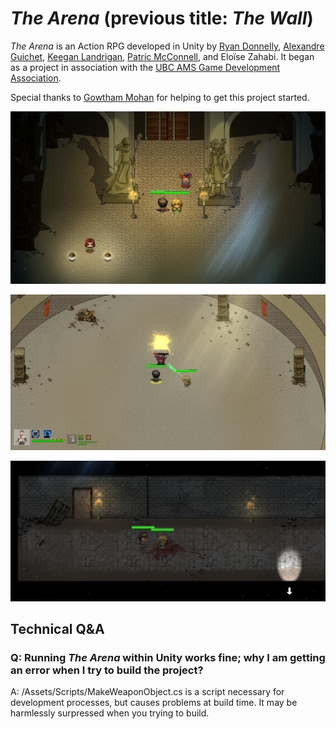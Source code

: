 # _The Arena_ (previous title: _The Wall_)

_The Arena_ is an Action RPG developed in Unity by [Ryan Donnelly](https://bitbucket.org/ryanfd/), [Alexandre Guichet](https://bitbucket.org/Salade_de_Poney/), [Keegan Landrigan](https://bitbucket.org/keeganland/), [Patric McConnell](https://bitbucket.org/PMc42/), and Eloïse Zahabi. It began as a project in association with the [UBC AMS Game Development Association](http://www.amsgda.com/).

Special thanks to [Gowtham Mohan](https://bitbucket.org/Gowtham100/) for helping to get this project started.

![](ImagesGitReadme/TheArena.PNG)

![](ImagesGitReadme/TheArena1.PNG)

![](ImagesGitReadme/TheArena2.PNG)

## Technical Q&A

### Q: Running _The Arena_ within Unity works fine; why I am getting an error when I try to build the project?
A: /Assets/Scripts/MakeWeaponObject.cs is a script necessary for development processes, but causes problems at build time. It may be harmlessly surpressed when you trying to build. 

